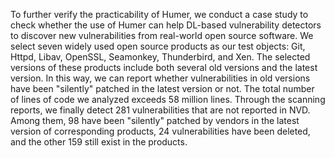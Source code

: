 To further verify the practicability of Humer, we conduct a case study to check whether the use of Humer can help DL-based vulnerability detectors to discover new vulnerabilities from real-world open source software.
We select seven widely used open source products as our test objects: Git, Httpd, Libav, OpenSSL, Seamonkey, Thunderbird, and Xen.
The selected versions of these products include both several old versions and the latest version.
In this way, we can report whether vulnerabilities in old versions have been "silently" patched in the latest version or not.
The total number of lines of code we analyzed exceeds 58 million lines. 
Through the scanning reports, we finally detect 281 vulnerabilities that are not reported in NVD. Among them, 98 have been "silently" patched by vendors in the latest version of corresponding products, 24 vulnerabilities have been deleted, and the other 159 still exist in the products.
